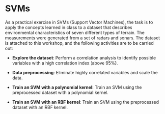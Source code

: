 # SVMs 

As a practical exercise in SVMs (Support Vector Machines), the task is to apply the concepts learned in class to a dataset that describes environmental characteristics of seven different types of terrain. The measurements were generated from a set of radars and sonars. The dataset is attached to this workshop, and the following activities are to be carried out:

- **Explore the dataset**: Perform a correlation analysis to identify possible variables with a high correlation index (above 95%).

- **Data preprocessing**: Eliminate highly correlated variables and scale the data.

- **Train an SVM with a polynomial kernel**: Train an SVM using the preprocessed dataset with a polynomial kernel.

- **Train an SVM with an RBF kernel**: Train an SVM using the preprocessed dataset with an RBF kernel.
